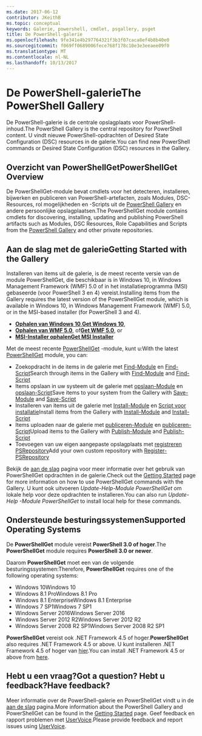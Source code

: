 ```yaml
---
ms.date: 2017-06-12
contributor: JKeithB
ms.topic: conceptual
keywords: Galerie, powershell, cmdlet, psgallery, psget
title: De PowerShell-galerie
ms.openlocfilehash: 9fe341e4b297764321f3b3f07caca8ef4b8b40e0
ms.sourcegitcommit: f069ff0689006fece768f178c10e3e3eeaee09f0
ms.translationtype: MT
ms.contentlocale: nl-NL
ms.lasthandoff: 10/13/2017
---
```

# <a name="the-powershell-gallery"></a><span data-ttu-id="17ad8-103">De PowerShell-galerie</span><span class="sxs-lookup"><span data-stu-id="17ad8-103">The PowerShell Gallery</span></span>

<span data-ttu-id="17ad8-104">De PowerShell-galerie is de centrale opslagplaats voor PowerShell-inhoud.</span><span class="sxs-lookup"><span data-stu-id="17ad8-104">The PowerShell Gallery is the central repository for PowerShell content.</span></span> <span data-ttu-id="17ad8-105">U vindt nieuwe PowerShell-opdrachten of Desired State Configuration (DSC) resources in de galerie.</span><span class="sxs-lookup"><span data-stu-id="17ad8-105">You can find new PowerShell commands or Desired State Configuration (DSC) resources in the Gallery.</span></span>

## <a name="powershellget-overview"></a><span data-ttu-id="17ad8-106">Overzicht van PowerShellGet</span><span class="sxs-lookup"><span data-stu-id="17ad8-106">PowerShellGet Overview</span></span>

<span data-ttu-id="17ad8-107">De PowerShellGet-module bevat cmdlets voor het detecteren, installeren, bijwerken en publiceren van PowerShell-artefacten, zoals Modules, DSC-Resources, rol mogelijkheden en -Scripts uit de [PowerShell Gallery](https://www.PowerShellGallery.com) en andere persoonlijke opslagplaatsen.</span><span class="sxs-lookup"><span data-stu-id="17ad8-107">The PowerShellGet module contains cmdlets for discovering, installing, updating and publishing PowerShell artifacts such as Modules, DSC Resources, Role Capabilities and Scripts from the [PowerShell Gallery](https://www.PowerShellGallery.com) and other private repositories.</span></span>

## <a name="getting-started-with-the-gallery"></a><span data-ttu-id="17ad8-108">Aan de slag met de galerie</span><span class="sxs-lookup"><span data-stu-id="17ad8-108">Getting Started with the Gallery</span></span>

<span data-ttu-id="17ad8-109">Installeren van items uit de galerie, is de meest recente versie van de module PowerShellGet, die beschikbaar is in Windows 10, in Windows Management Framework (WMF) 5.0 of in het installatieprogramma (MSI) gebaseerde (voor PowerShell 3 en 4) vereist.</span><span class="sxs-lookup"><span data-stu-id="17ad8-109">Installing items from the Gallery requires the latest version of the PowerShellGet module, which is available in Windows 10, in Windows Management Framework (WMF) 5.0, or in the MSI-based installer (for PowerShell 3 and 4).</span></span>

- <span data-ttu-id="17ad8-110">[**Ophalen van Windows 10**](http://go.microsoft.com/fwlink/?LinkID=624830&clcid=0x409),</span><span class="sxs-lookup"><span data-stu-id="17ad8-110">[**Get Windows 10**](http://go.microsoft.com/fwlink/?LinkID=624830&clcid=0x409),</span></span>
- <span data-ttu-id="17ad8-111">[**Ophalen van WMF 5.0**](http://go.microsoft.com/fwlink/?LinkId=398175), of</span><span class="sxs-lookup"><span data-stu-id="17ad8-111">[**Get WMF 5.0**](http://go.microsoft.com/fwlink/?LinkId=398175), or</span></span>
- [<span data-ttu-id="17ad8-112">**MSI-Installer ophalen**</span><span class="sxs-lookup"><span data-stu-id="17ad8-112">**Get MSI Installer**</span></span>](http://go.microsoft.com/fwlink/?LinkID=746217&clcid=0x409)

<span data-ttu-id="17ad8-113">Met de meest recente [PowerShellGet](http://go.microsoft.com/fwlink/?LinkID=760387&clcid=0x409) -module, kunt u:</span><span class="sxs-lookup"><span data-stu-id="17ad8-113">With the latest [PowerShellGet](http://go.microsoft.com/fwlink/?LinkID=760387&clcid=0x409) module, you can:</span></span>

-   <span data-ttu-id="17ad8-114">Zoekopdracht in de items in de galerie met [Find-Module](https://go.microsoft.com/fwlink/?LinkId=821658) en [Find-Script](https://go.microsoft.com/fwlink/?LinkId=822322)</span><span class="sxs-lookup"><span data-stu-id="17ad8-114">Search through items in the Gallery with [Find-Module](https://go.microsoft.com/fwlink/?LinkId=821658) and [Find-Script](https://go.microsoft.com/fwlink/?LinkId=822322)</span></span>
-   <span data-ttu-id="17ad8-115">Items opslaan in uw systeem uit de galerie met [opslaan-Module](https://go.microsoft.com/fwlink/?LinkId=821669) en [opslaan-Script](https://go.microsoft.com/fwlink/?LinkId=822334)</span><span class="sxs-lookup"><span data-stu-id="17ad8-115">Save items to your system from the Gallery with [Save-Module](https://go.microsoft.com/fwlink/?LinkId=821669) and [Save-Script](https://go.microsoft.com/fwlink/?LinkId=822334)</span></span>
-   <span data-ttu-id="17ad8-116">Installeren van items uit de galerie met [Install-Module](https://go.microsoft.com/fwlink/?LinkId=821663) en [Script voor installatie](https://go.microsoft.com/fwlink/?LinkId=822327)</span><span class="sxs-lookup"><span data-stu-id="17ad8-116">Install items from the Gallery with [Install-Module](https://go.microsoft.com/fwlink/?LinkId=821663) and [Install-Script](https://go.microsoft.com/fwlink/?LinkId=822327)</span></span>
-   <span data-ttu-id="17ad8-117">Items uploaden naar de galerie met [publiceren-Module](https://go.microsoft.com/fwlink/?LinkId=821666) en [publiceren-Script](https://go.microsoft.com/fwlink/?LinkId=822331)</span><span class="sxs-lookup"><span data-stu-id="17ad8-117">Upload items to the Gallery with [Publish-Module](https://go.microsoft.com/fwlink/?LinkId=821666) and [Publish-Script](https://go.microsoft.com/fwlink/?LinkId=822331)</span></span>
-   <span data-ttu-id="17ad8-118">Toevoegen van uw eigen aangepaste opslagplaats met [registreren PSRepository](https://go.microsoft.com/fwlink/?LinkId=821668)</span><span class="sxs-lookup"><span data-stu-id="17ad8-118">Add your own custom repository with [Register-PSRepository](https://go.microsoft.com/fwlink/?LinkId=821668)</span></span>

<span data-ttu-id="17ad8-119">Bekijk de [aan de slag](psgallery/psgallery_gettingstarted.md) pagina voor meer informatie over het gebruik van PowerShellGet opdrachten in de galerie.</span><span class="sxs-lookup"><span data-stu-id="17ad8-119">Check out the [Getting Started](psgallery/psgallery_gettingstarted.md) page for more information on how to use PowerShellGet commands with the Gallery.</span></span> <span data-ttu-id="17ad8-120">U kunt ook uitvoeren *Update-Help-Module PowerShellGet* om lokale help voor deze opdrachten te installeren.</span><span class="sxs-lookup"><span data-stu-id="17ad8-120">You can also run *Update-Help -Module PowerShellGet* to install local help for these commands.</span></span>

## <a name="supported-operating-systems"></a><span data-ttu-id="17ad8-121">Ondersteunde besturingssystemen</span><span class="sxs-lookup"><span data-stu-id="17ad8-121">Supported Operating Systems</span></span>

<span data-ttu-id="17ad8-122">De **PowerShellGet** module vereist **PowerShell 3.0 of hoger**.</span><span class="sxs-lookup"><span data-stu-id="17ad8-122">The **PowerShellGet** module requires **PowerShell 3.0 or newer**.</span></span>

<span data-ttu-id="17ad8-123">Daarom **PowerShellGet** moet een van de volgende besturingssystemen:</span><span class="sxs-lookup"><span data-stu-id="17ad8-123">Therefore, **PowerShellGet** requires one of the following operating systems:</span></span>

- <span data-ttu-id="17ad8-124">Windows 10</span><span class="sxs-lookup"><span data-stu-id="17ad8-124">Windows 10</span></span>
- <span data-ttu-id="17ad8-125">Windows 8.1 Pro</span><span class="sxs-lookup"><span data-stu-id="17ad8-125">Windows 8.1 Pro</span></span>
- <span data-ttu-id="17ad8-126">Windows 8.1 Enterprise</span><span class="sxs-lookup"><span data-stu-id="17ad8-126">Windows 8.1 Enterprise</span></span>
- <span data-ttu-id="17ad8-127">Windows 7 SP1</span><span class="sxs-lookup"><span data-stu-id="17ad8-127">Windows 7 SP1</span></span>
- <span data-ttu-id="17ad8-128">Windows Server 2016</span><span class="sxs-lookup"><span data-stu-id="17ad8-128">Windows Server 2016</span></span>
- <span data-ttu-id="17ad8-129">Windows Server 2012 R2</span><span class="sxs-lookup"><span data-stu-id="17ad8-129">Windows Server 2012 R2</span></span>
- <span data-ttu-id="17ad8-130">Windows Server 2008 R2 SP1</span><span class="sxs-lookup"><span data-stu-id="17ad8-130">Windows Server 2008 R2 SP1</span></span>

<span data-ttu-id="17ad8-131">**PowerShellGet** vereist ook .NET Framework 4.5 of hoger.</span><span class="sxs-lookup"><span data-stu-id="17ad8-131">**PowerShellGet** also  requires .NET Framework 4.5 or above.</span></span> <span data-ttu-id="17ad8-132">U kunt installeren .NET Framework 4.5 of hoger van [hier](https://msdn.microsoft.com/en-us/library/5a4x27ek.aspx).</span><span class="sxs-lookup"><span data-stu-id="17ad8-132">You can install .NET Framework 4.5 or above from [here](https://msdn.microsoft.com/en-us/library/5a4x27ek.aspx).</span></span>


## <a name="got-a-question-have-feedback"></a><span data-ttu-id="17ad8-133">Hebt u een vraag?</span><span class="sxs-lookup"><span data-stu-id="17ad8-133">Got a question?</span></span> <span data-ttu-id="17ad8-134">Hebt u feedback?</span><span class="sxs-lookup"><span data-stu-id="17ad8-134">Have feedback?</span></span>

<span data-ttu-id="17ad8-135">Meer informatie over de PowerShell-galerie en PowerShellGet vindt u in de [aan de slag](psgallery/psgallery_gettingstarted.md) pagina.</span><span class="sxs-lookup"><span data-stu-id="17ad8-135">More information about the PowerShell Gallery and PowerShellGet can be found in the [Getting Started](psgallery/psgallery_gettingstarted.md) page.</span></span> <span data-ttu-id="17ad8-136">Geef feedback en rapport problemen met [UserVoice](http://windowsserver.uservoice.com/forums/301869-powershell).</span><span class="sxs-lookup"><span data-stu-id="17ad8-136">Please provide feedback and report issues using [UserVoice](http://windowsserver.uservoice.com/forums/301869-powershell).</span></span>

